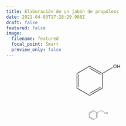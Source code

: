 ```yaml
---
title: Elaboración de un jabón de propóleos
date: 2021-04-03T17:28:29.986Z
draft: false
featured: false
image:
  filename: featured
  focal_point: Smart
  preview_only: false
---
```

<center>

<svg
   xmlns:dc="http://purl.org/dc/elements/1.1/"
   xmlns:cc="http://creativecommons.org/ns#"
   xmlns:rdf="http://www.w3.org/1999/02/22-rdf-syntax-ns#"
   xmlns:svg="http://www.w3.org/2000/svg"
   xmlns="http://www.w3.org/2000/svg"
   viewBox="0 0 126.66667 92"
   height="92"
   width="126.66667"
   xml:space="preserve"
   id="svg2"
   version="1.1"><metadata
     id="metadata8"><rdf:RDF><cc:Work
         rdf:about=""><dc:format>image/svg+xml</dc:format><dc:type
           rdf:resource="http://purl.org/dc/dcmitype/StillImage" /></cc:Work></rdf:RDF></metadata><defs
     id="defs6" /><g
     transform="matrix(1.3333333,0,0,-1.3333333,0,92)"
     id="g10"><g
       transform="scale(0.1)"
       id="g12"><path
         id="path14"
         style="fill:#231f20;fill-opacity:1;fill-rule:nonzero;stroke:none"
         d="m 37.5,183 -10,-6 v 306 l 10,-6 z" /><path
         id="path16"
         style="fill:#231f20;fill-opacity:1;fill-rule:nonzero;stroke:none"
         d="m 63.5,201 h 10 v 258 h -10 z" /><path
         id="path18"
         style="fill:#231f20;fill-opacity:1;fill-rule:nonzero;stroke:none"
         d="M 292.5,36 V 24 l -265,153 10,6 z" /><path
         id="path20"
         style="fill:#231f20;fill-opacity:1;fill-rule:nonzero;stroke:none"
         d="M 547,183 557,177 292.5,24 v 12 z" /><path
         id="path22"
         style="fill:#231f20;fill-opacity:1;fill-rule:nonzero;stroke:none"
         d="m 513.5,205 5,-8.5 L 295,67 l -5,9 z" /><path
         id="path24"
         style="fill:#231f20;fill-opacity:1;fill-rule:nonzero;stroke:none"
         d="m 547,477 5,3 5,-3 V 177 l -10,6" /><path
         id="path26"
         style="fill:#231f20;fill-opacity:1;fill-rule:nonzero;stroke:none"
         d="m 292.5,624 v 12 L 552,486 v -6 l -5,-3" /><path
         id="path28"
         style="fill:#231f20;fill-opacity:1;fill-rule:nonzero;stroke:none"
         d="m 290,584 5,9 223.5,-129.5 -5,-8.5 z" /><path
         id="path30"
         style="fill:#231f20;fill-opacity:1;fill-rule:nonzero;stroke:none"
         d="m 37.5,477 -10,6 265,153 v -12 z" /><g
         transform="scale(10)"
         id="g32"><text
           id="text36"
           style="font-variant:normal;font-weight:normal;font-size:10px;font-family:Helvetica;-inkscape-font-specification:Helvetica;writing-mode:lr-tb;fill:#231f20;fill-opacity:1;fill-rule:nonzero;stroke:none"
           transform="matrix(1,0,0,-1,77.3,59.1)"><tspan
             id="tspan34"
             y="0"
             x="0 7.7800002">OH</tspan></text>
</g><path
         id="path38"
         style="fill:#231f20;fill-opacity:1;fill-rule:nonzero;stroke:none"
         d="m 759.5,605.5 5,-9 L 557,477 l -5,3 v 6" /></g></g></svg>

</center>

<center>

<svg
   xmlns:dc="http://purl.org/dc/elements/1.1/"
   xmlns:cc="http://creativecommons.org/ns#"
   xmlns:rdf="http://www.w3.org/1999/02/22-rdf-syntax-ns#"
   xmlns:svg="http://www.w3.org/2000/svg"
   xmlns="http://www.w3.org/2000/svg"
   viewBox="0 0 1058.2667 151.18668"
   height="151.18668"
   width="1058.2667"
   xml:space="preserve"
   id="svg2"
   version="1.1"><metadata
     id="metadata8"><rdf:RDF><cc:Work
         rdf:about=""><dc:format>image/svg+xml</dc:format><dc:type
           rdf:resource="http://purl.org/dc/dcmitype/StillImage" /></cc:Work></rdf:RDF></metadata><defs
     id="defs6" /><g
     transform="matrix(1.3333333,0,0,-1.3333333,0,151.18667)"
     id="g10"><g
       transform="scale(0.1)"
       id="g12"><g
         transform="scale(10)"
         id="g14"><text
           id="text18"
           style="font-variant:normal;font-weight:normal;font-size:9.96259975px;font-family:CMR10;-inkscape-font-specification:CMR10;writing-mode:lr-tb;fill:#231f20;fill-opacity:1;fill-rule:nonzero;stroke:none"
           transform="matrix(1,0,0,-1,422.064,63.6648)"><tspan
             id="tspan16"
             y="0"
             x="0 7.7480693">OH</tspan></text>
</g><path
         id="path20"
         style="fill:none;stroke:#231f20;stroke-width:9.96280003;stroke-linecap:butt;stroke-linejoin:miter;stroke-miterlimit:10;stroke-dasharray:none;stroke-opacity:1"
         d="m 4212.01,698.035 -125.19,72.281" /><path
         id="path22"
         style="fill:none;stroke:#231f20;stroke-width:9.96280003;stroke-linecap:butt;stroke-linejoin:miter;stroke-miterlimit:10;stroke-dasharray:none;stroke-opacity:1"
         d="M 4086.82,770.316 3914.26,670.688" /><path
         id="path24"
         style="fill:none;stroke:#231f20;stroke-width:9.96280003;stroke-linecap:butt;stroke-linejoin:miter;stroke-miterlimit:10;stroke-dasharray:none;stroke-opacity:1"
         d="M 3914.26,670.688 V 471.434" /><path
         id="path26"
         style="fill:none;stroke:#231f20;stroke-width:9.96280003;stroke-linecap:butt;stroke-linejoin:miter;stroke-miterlimit:10;stroke-dasharray:none;stroke-opacity:1"
         d="M 3879.39,670.688 V 471.434" /><path
         id="path28"
         style="fill:none;stroke:#231f20;stroke-width:9.96280003;stroke-linecap:butt;stroke-linejoin:miter;stroke-miterlimit:10;stroke-dasharray:none;stroke-opacity:1"
         d="M 3914.26,471.434 3741.7,371.805" /><path
         id="path30"
         style="fill:none;stroke:#231f20;stroke-width:9.96280003;stroke-linecap:butt;stroke-linejoin:miter;stroke-miterlimit:10;stroke-dasharray:none;stroke-opacity:1"
         d="m 3741.7,371.805 -172.56,99.629" /><path
         id="path32"
         style="fill:none;stroke:#231f20;stroke-width:9.96280003;stroke-linecap:butt;stroke-linejoin:miter;stroke-miterlimit:10;stroke-dasharray:none;stroke-opacity:1"
         d="m 3759.13,402.008 -172.56,99.625" /><path
         id="path34"
         style="fill:none;stroke:#231f20;stroke-width:9.96280003;stroke-linecap:butt;stroke-linejoin:miter;stroke-miterlimit:10;stroke-dasharray:none;stroke-opacity:1"
         d="M 3569.14,471.434 V 670.688" /><path
         id="path36"
         style="fill:none;stroke:#231f20;stroke-width:9.96280003;stroke-linecap:butt;stroke-linejoin:miter;stroke-miterlimit:10;stroke-dasharray:none;stroke-opacity:1"
         d="m 3569.14,670.688 172.56,99.628" /><path
         id="path38"
         style="fill:none;stroke:#231f20;stroke-width:9.96280003;stroke-linecap:butt;stroke-linejoin:miter;stroke-miterlimit:10;stroke-dasharray:none;stroke-opacity:1"
         d="m 3586.57,640.488 172.56,99.629" /><path
         id="path40"
         style="fill:none;stroke:#231f20;stroke-width:9.96280003;stroke-linecap:butt;stroke-linejoin:miter;stroke-miterlimit:10;stroke-dasharray:none;stroke-opacity:1"
         d="m 3741.7,770.316 172.56,-99.628" /></g></g></svg>

</center>